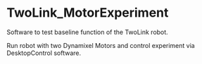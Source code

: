 # TwoLink_MotorExperiment

Software to test baseline function of the TwoLink robot. 

Run robot with two Dynamixel Motors and control experiment via DesktopControl software.
